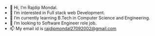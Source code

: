 - 👋 Hi, I’m Rajdip Mondal.
- 👀 I’m interested in Full stack web Development.
- 🌱 I’m currently learning B.Tech in Computer Science and Engineering.
- 💞️ I’m looking to Software Engineer role job.
- 📫 My email id is rajdipmondal27092002@gmail.com

<!---
RAJDIPGITHUB/RAJDIPGITHUB is a ✨ special ✨ repository because its `README.md` (this file) appears on your GitHub profile.
You can click the Preview link to take a look at your changes.
--->
